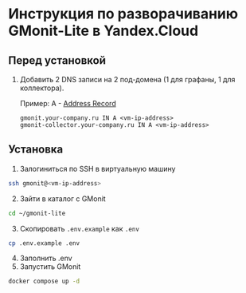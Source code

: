# Инструкция по разворачиванию GMonit-Lite в Yandex.Cloud
## Перед установкой
1. Добавить 2 DNS записи на 2 под-домена (1 для графаны, 1 для
   коллектора).

   Пример:
   A - [Address Record](https://en.wikipedia.org/wiki/List_of_DNS_record_types)
   ```
   gmonit.your-company.ru IN A <vm-ip-address>
   gmonit-collector.your-company.ru IN А <vm-ip-address>
   ```

## Установка
1. Залогиниться по SSH в виртуальную машину
```sh
ssh gmonit@<vm-ip-address>
```
2. Зайти в каталог с GMonit
```sh
cd ~/gmonit-lite
```
3. Скопировать `.env.example` как `.env`
```sh
cp .env.example .env
```
4. Заполнить .env
5. Запустить GMonit
```sh
docker compose up -d
```
